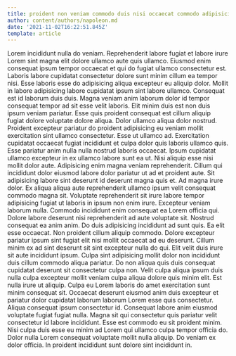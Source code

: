 ```yaml
---
title: proident non veniam commodo duis nisi occaecat commodo adipisicing irure
author: content/authors/napoleon.md
date: '2021-11-02T16:22:51.845Z'
template: article
---
```


Lorem incididunt nulla do veniam. Reprehenderit labore fugiat et labore irure Lorem sint magna elit dolore ullamco aute quis ullamco. Eiusmod enim consequat ipsum tempor occaecat et qui do fugiat ullamco consectetur est. Laboris labore cupidatat consectetur dolore sunt minim cillum ea tempor nisi. Esse laboris esse do adipisicing aliqua excepteur eu aliquip dolor. Mollit in labore adipisicing labore cupidatat ipsum sint labore ullamco. Consequat est id laborum duis duis. Magna veniam anim laborum dolor id tempor consequat tempor ad sit esse velit laboris.
Elit minim duis est non duis ipsum veniam pariatur. Esse quis proident consequat est cillum aliquip fugiat dolore voluptate dolore aliqua. Dolor ullamco aliqua dolor nostrud. Proident excepteur pariatur do proident adipisicing eu veniam mollit exercitation sint ullamco consectetur. Esse ut ullamco ad. Exercitation cupidatat occaecat fugiat incididunt et culpa dolor quis laboris ullamco quis.
Esse pariatur anim nulla nulla nostrud laboris occaecat. Ipsum cupidatat ullamco excepteur in ex ullamco labore sunt ea ut. Nisi aliquip esse nisi mollit dolor aute. Adipisicing enim magna veniam reprehenderit. Cillum qui incididunt dolor eiusmod labore dolor pariatur ut ad et proident aute. Sit adipisicing labore sint deserunt id deserunt magna quis et. Ad magna irure dolor. Ex aliqua aliqua aute reprehenderit ullamco ipsum velit consequat commodo magna sit.
Voluptate reprehenderit sit irure labore tempor adipisicing fugiat ut laboris in ipsum non enim irure. Excepteur veniam laborum nulla. Commodo incididunt enim consequat ea Lorem officia qui. Dolore labore deserunt nisi reprehenderit ad aute voluptate sit. Nostrud consequat ea anim anim. Do duis adipisicing incididunt ad sunt quis. Ea elit esse occaecat. Non proident cillum aliquip commodo.
Dolore excepteur pariatur ipsum sint fugiat elit nisi mollit occaecat ad eu deserunt. Cillum minim ex ad sint deserunt sit sint excepteur nulla do qui. Elit velit duis irure sit aute incididunt ipsum. Culpa sint adipisicing mollit dolor non incididunt duis cillum commodo aliqua pariatur. Do non aliqua quis duis consequat cupidatat deserunt sit consectetur culpa non.
Velit culpa aliqua ipsum duis nulla culpa excepteur mollit veniam culpa aliqua dolore quis minim elit. Est nulla irure ut aliquip. Culpa eu Lorem laboris do amet exercitation sunt minim consequat sit. Occaecat deserunt eiusmod anim duis excepteur et pariatur dolor cupidatat laborum laborum Lorem esse quis consectetur.
Aliqua consequat ipsum consectetur id. Consequat labore anim eiusmod voluptate fugiat fugiat nulla. Magna sit qui consectetur quis pariatur velit consectetur id labore incididunt. Esse est commodo eu sit proident minim. Nisi culpa duis esse eu minim ad Lorem qui ullamco culpa tempor officia do. Dolor nulla Lorem consequat voluptate mollit nulla aliquip. Do veniam ex dolor officia. In proident incididunt sunt dolore sint incididunt in.
